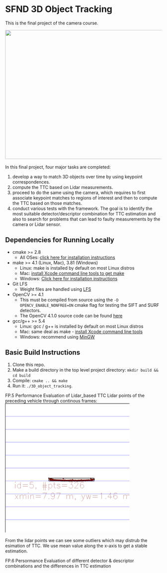 # SFND 3D Object Tracking

This is the final project of the camera course. 

<img src="res/myresults_2.png" width="779" height="414" />

In this final project, four major tasks are completed: 
1. develop a way to match 3D objects over time by using keypoint correspondences. 
2. compute the TTC based on Lidar measurements. 
3. proceed to do the same using the camera, which requires to first associate keypoint matches to regions of interest and then to compute the TTC based on those matches. 
4. conduct various tests with the framework. The goal is to identify the most suitable detector/descriptor combination for TTC estimation and also to search for problems that can lead to faulty measurements by the camera or Lidar sensor.

## Dependencies for Running Locally
* cmake >= 2.8
  * All OSes: [click here for installation instructions](https://cmake.org/install/)
* make >= 4.1 (Linux, Mac), 3.81 (Windows)
  * Linux: make is installed by default on most Linux distros
  * Mac: [install Xcode command line tools to get make](https://developer.apple.com/xcode/features/)
  * Windows: [Click here for installation instructions](http://gnuwin32.sourceforge.net/packages/make.htm)
* Git LFS
  * Weight files are handled using [LFS](https://git-lfs.github.com/)
* OpenCV >= 4.1
  * This must be compiled from source using the `-D OPENCV_ENABLE_NONFREE=ON` cmake flag for testing the SIFT and SURF detectors.
  * The OpenCV 4.1.0 source code can be found [here](https://github.com/opencv/opencv/tree/4.1.0)
* gcc/g++ >= 5.4
  * Linux: gcc / g++ is installed by default on most Linux distros
  * Mac: same deal as make - [install Xcode command line tools](https://developer.apple.com/xcode/features/)
  * Windows: recommend using [MinGW](http://www.mingw.org/)

## Basic Build Instructions

1. Clone this repo.
2. Make a build directory in the top level project directory: `mkdir build && cd build`
3. Compile: `cmake .. && make`
4. Run it: `./3D_object_tracking`.

FP.5 Performance Evaluation of Lidar_based TTC
Lidar points of the preceding vehicle through continous frames:
<img src="res/myresult.gif" width="400" height="414" />

From the lidar points we can see some outliers which may distrub the esimation of TTC. We use mean value along the x-axis to get a stable estimation.

FP.6 Persormance Evaluation of different detector & descriptor combinations and the differences in TTC estimation